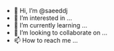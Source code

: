 - 👋 Hi, I’m @saeeddj
- 👀 I’m interested in ...
- 🌱 I’m currently learning ...
- 💞️ I’m looking to collaborate on ...
- 📫 How to reach me ...

<!---
saeeddj/saeeddj is a ✨ special ✨ repository because its `README.md` (this file) appears on your GitHub profile.
You can click the Preview link to take a look at your changes.
--->
